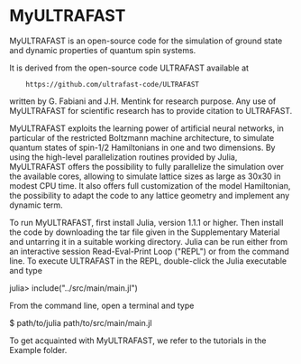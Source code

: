 # MyULTRAFAST


MyULTRAFAST is an open-source code for the simulation of ground state and dynamic
properties of quantum spin systems.

It is derived from the open-source code ULTRAFAST available at
        
        https://github.com/ultrafast-code/ULTRAFAST 

written by G. Fabiani and J.H. Mentink for research purpose. Any use of MyULTRAFAST for scientific research has to provide citation to ULTRAFAST.

MyULTRAFAST exploits the learning power of artificial neural networks, in particular of the restricted Boltzmann machine architecture, to simulate quantum states of spin-1/2 Hamiltonians in one and two dimensions. By using the high-level parallelization routines provided by Julia, MyULTRAFAST offers the possibility to fully parallelize the simulation over the available cores, allowing to simulate lattice sizes as large as 30x30 in modest CPU time. It also offers full customization of the model Hamiltonian, the possibility to adapt the code to any lattice geometry and implement any dynamic term.


To run MyULTRAFAST, first install Julia, version 1.1.1 or higher. Then install the code by 
downloading the tar file given in the Supplementary Material and untarring it in 
a suitable working directory. Julia can be run either from an interactive session
Read-Eval-Print Loop ("REPL")  or from the command line. To execute ULTRAFAST
in the REPL, double-click the Julia executable and type

julia> include("../src/main/main.jl")

From the command line, open a terminal and type

$ path/to/julia   path/to/src/main/main.jl

To get acquainted with MyULTRAFAST, we refer to the tutorials in the Example folder.

